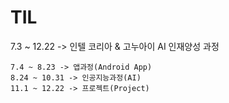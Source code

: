# TIL
7.3 ~ 12.22 -> 인텔 코리아 & 고누아이 AI 인재양성 과정

    7.4 ~ 8.23 -> 앱과정(Android App)
    8.24 ~ 10.31 -> 인공지능과정(AI)
    11.1 ~ 12.22 -> 프로젝트(Project)
